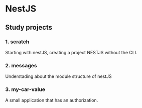 # NestJS

## Study projects

### 1. scratch

Starting with nestJS, creating a project NESTJS without the CLI.

### 2. messages

Understading about the module structure of nestJS

### 3. my-car-value

A small application that has an authorization.
